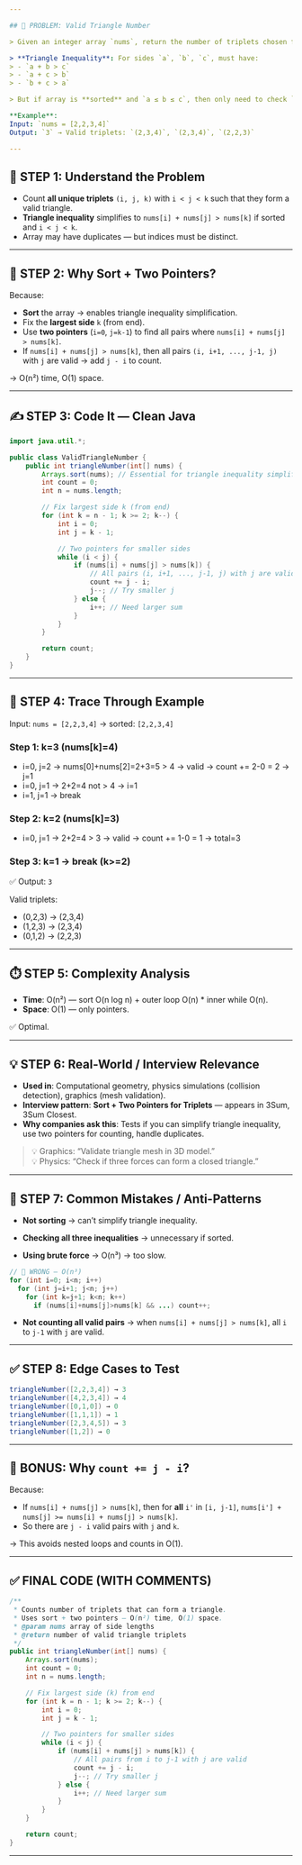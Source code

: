 ```yaml
---

## 🎯 PROBLEM: Valid Triangle Number

> Given an integer array `nums`, return the number of triplets chosen from the array that can make **triangles** if we take them as side lengths of a triangle.

> **Triangle Inequality**: For sides `a`, `b`, `c`, must have:
> - `a + b > c`
> - `a + c > b`
> - `b + c > a`

> But if array is **sorted** and `a ≤ b ≤ c`, then only need to check `a + b > c`.

**Example**:  
Input: `nums = [2,2,3,4]`  
Output: `3` → Valid triplets: `(2,3,4)`, `(2,3,4)`, `(2,2,3)`

---
```


## 🧠 STEP 1: Understand the Problem

- Count **all unique triplets** `(i, j, k)` with `i < j < k` such that they form a valid triangle.
- **Triangle inequality** simplifies to `nums[i] + nums[j] > nums[k]` if sorted and `i < j < k`.
- Array may have duplicates — but indices must be distinct.

---

## 🧩 STEP 2: Why Sort + Two Pointers?

Because:

- **Sort** the array → enables triangle inequality simplification.
- Fix the **largest side** `k` (from end).
- Use **two pointers** (`i=0`, `j=k-1`) to find all pairs where `nums[i] + nums[j] > nums[k]`.
- If `nums[i] + nums[j] > nums[k]`, then all pairs `(i, i+1, ..., j-1, j)` with `j` are valid → add `j - i` to count.

→ O(n²) time, O(1) space.

---

## ✍️ STEP 3: Code It — Clean Java

```java
import java.util.*;

public class ValidTriangleNumber {
    public int triangleNumber(int[] nums) {
        Arrays.sort(nums); // Essential for triangle inequality simplification
        int count = 0;
        int n = nums.length;

        // Fix largest side k (from end)
        for (int k = n - 1; k >= 2; k--) {
            int i = 0;
            int j = k - 1;

            // Two pointers for smaller sides
            while (i < j) {
                if (nums[i] + nums[j] > nums[k]) {
                    // All pairs (i, i+1, ..., j-1, j) with j are valid
                    count += j - i;
                    j--; // Try smaller j
                } else {
                    i++; // Need larger sum
                }
            }
        }

        return count;
    }
}
```

---

## 🧪 STEP 4: Trace Through Example

Input: `nums = [2,2,3,4]` → sorted: `[2,2,3,4]`

### Step 1: k=3 (nums[k]=4)

- i=0, j=2 → nums[0]+nums[2]=2+3=5 > 4 → valid → count += 2-0 = 2 → j=1
- i=0, j=1 → 2+2=4 not > 4 → i=1
- i=1, j=1 → break

### Step 2: k=2 (nums[k]=3)

- i=0, j=1 → 2+2=4 > 3 → valid → count += 1-0 = 1 → total=3

### Step 3: k=1 → break (k>=2)

✅ Output: `3`

Valid triplets:
- (0,2,3) → (2,3,4)
- (1,2,3) → (2,3,4)
- (0,1,2) → (2,2,3)

---

## ⏱️ STEP 5: Complexity Analysis

- **Time**: O(n²) — sort O(n log n) + outer loop O(n) * inner while O(n).
- **Space**: O(1) — only pointers.

✅ Optimal.

---

## 💡 STEP 6: Real-World / Interview Relevance

- **Used in**: Computational geometry, physics simulations (collision detection), graphics (mesh validation).
- **Interview pattern**: **Sort + Two Pointers for Triplets** — appears in 3Sum, 3Sum Closest.
- **Why companies ask this**: Tests if you can simplify triangle inequality, use two pointers for counting, handle duplicates.

> 💡 Graphics: “Validate triangle mesh in 3D model.”  
> 💡 Physics: “Check if three forces can form a closed triangle.”

---

## 🚫 STEP 7: Common Mistakes / Anti-Patterns

- **Not sorting** → can’t simplify triangle inequality.

- **Checking all three inequalities** → unnecessary if sorted.

- **Using brute force** → O(n³) → too slow.

```java
// 🚫 WRONG — O(n³)
for (int i=0; i<n; i++)
  for (int j=i+1; j<n; j++)
    for (int k=j+1; k<n; k++)
      if (nums[i]+nums[j]>nums[k] && ...) count++;
```

- **Not counting all valid pairs** → when `nums[i] + nums[j] > nums[k]`, all `i` to `j-1` with `j` are valid.

---

## ✅ STEP 8: Edge Cases to Test

```java
triangleNumber([2,2,3,4]) → 3
triangleNumber([4,2,3,4]) → 4
triangleNumber([0,1,0]) → 0
triangleNumber([1,1,1]) → 1
triangleNumber([2,3,4,5]) → 3
triangleNumber([1,2]) → 0
```

---

## 🧠 BONUS: Why `count += j - i`?

Because:

- If `nums[i] + nums[j] > nums[k]`, then for **all** `i'` in `[i, j-1]`, `nums[i'] + nums[j] >= nums[i] + nums[j] > nums[k]`.
- So there are `j - i` valid pairs with `j` and `k`.

→ This avoids nested loops and counts in O(1).

---

## ✅ FINAL CODE (WITH COMMENTS)

```java
/**
 * Counts number of triplets that can form a triangle.
 * Uses sort + two pointers — O(n²) time, O(1) space.
 * @param nums array of side lengths
 * @return number of valid triangle triplets
 */
public int triangleNumber(int[] nums) {
    Arrays.sort(nums);
    int count = 0;
    int n = nums.length;

    // Fix largest side (k) from end
    for (int k = n - 1; k >= 2; k--) {
        int i = 0;
        int j = k - 1;

        // Two pointers for smaller sides
        while (i < j) {
            if (nums[i] + nums[j] > nums[k]) {
                // All pairs from i to j-1 with j are valid
                count += j - i;
                j--; // Try smaller j
            } else {
                i++; // Need larger sum
            }
        }
    }

    return count;
}
```

---

